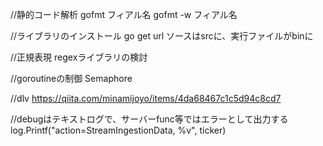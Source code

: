 //静的コード解析 gofmt フィアル名 gofmt -w フィアル名

//ライブラリのインストール go get url ソースはsrcに、実行ファイルがbinに

//正規表現 regexライブラリの検討

//goroutineの制御 Semaphore

//dlv https://qiita.com/minamijoyo/items/4da68467c1c5d94c8cd7

//debugはテキストログで、サーバーfunc等ではエラーとして出力する log.Printf("action=StreamIngestionData, %v", ticker)